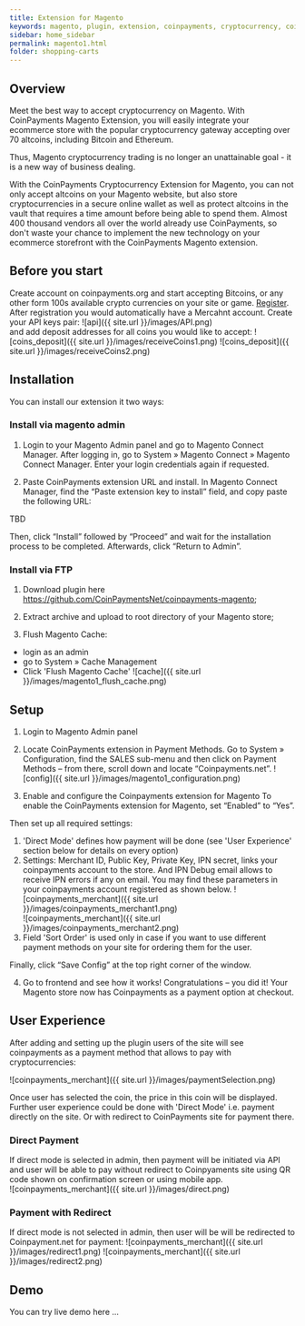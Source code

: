 ```yaml
---
title: Extension for Magento
keywords: magento, plugin, extension, coinpayments, cryptocurrency, coinpayments magento
sidebar: home_sidebar
permalink: magento1.html
folder: shopping-carts
---
```

## Overview

Meet the best way to accept cryptocurrency on Magento. With CoinPayments Magento Extension, you will easily integrate your ecommerce store with the popular cryptocurrency gateway accepting over 70 altcoins, including Bitcoin and Ethereum. 

Thus, Magento cryptocurrency trading is no longer an unattainable goal - it is a new way of business dealing.

With the CoinPayments Cryptocurrency Extension for Magento, you can not only accept altcoins on your Magento website, but also store cryptocurrencies in a secure online wallet as well as protect altcoins in the vault that requires a time amount before being able to spend them. Almost 400 thousand vendors all over the world already use CoinPayments, so don't waste your chance to implement the new technology on your ecommerce storefront with the CoinPayments Magento extension.

## Before you start

Create account on coinpayments.org and start accepting Bitcoins, or any other form 100s available crypto currencies on your site or game. <a alt='register on .org' href='https://www.coinpayments.net/register'>Register</a>. After registration you would automatically have a Mercahnt account. 
Create your API keys pair:
![api]({{ site.url }}/images/API.png)  
and add deposit addresses for all coins you would like to accept:
![coins_deposit]({{ site.url }}/images/receiveCoins1.png) 
![coins_deposit]({{ site.url }}/images/receiveCoins2.png) 

## Installation

You can install our extension it two ways:

### Install via magento admin

1. Login to your Magento Admin panel and go to Magento Connect Manager.
After logging in, go to System » Magento Connect » Magento Connect Manager. Enter your login credentials again if requested. 

2. Paste CoinPayments extension URL and install.
In Magento Connect Manager, find the “Paste extension key to install” field, and copy paste the following URL: 

TBD

Then, click “Install” followed by “Proceed” and wait for the installation process to be completed. Afterwards, click “Return to Admin”. 

### Install via FTP

1. Download plugin here https://github.com/CoinPaymentsNet/coinpayments-magento;

2. Extract archive and upload to root directory of your Magento store;

3. Flush Magento Cache:
  - login as an admin
  - go to System » Cache Management
  - Click 'Flush Magento Cache'
  ![cache]({{ site.url }}/images/magento1_flush_cache.png)

## Setup

1. Login to Magento Admin panel 

2. Locate CoinPayments extension in Payment Methods.
Go to System » Configuration, find the SALES sub-menu and then click on Payment Methods – from there, scroll down and locate “Coinpayments.net”. 
![config]({{ site.url }}/images/magento1_configuration.png)  

3. Enable and configure the Coinpayments extension for Magento
To enable the CoinPayments extension for Magento, set “Enabled” to “Yes”.

Then set up all required settings:
  1. 'Direct Mode' defines how payment will be done (see 'User Experience' section below for details on every option)
  2. Settings: Merchant ID, Public Key, Private Key, IPN secret, links your coinpayments account to the store. And IPN Debug email allows to receive IPN errors if any on email. You may find these parameters in  your coinpayments account registered as shown below.
  ![coinpayments_merchant]({{ site.url }}/images/coinpayments_merchant1.png)  
  ![coinpayments_merchant]({{ site.url }}/images/coinpayments_merchant2.png)  
  3. Field 'Sort Order' is used only in case if you want to use different payment methods on your site for ordering them for the user.

Finally, click “Save Config” at the top right corner of the window.


4. Go to frontend and see how it works! Congratulations – you did it! Your Magento store now has Coinpayments as a payment option at checkout. 

## User Experience

After adding and setting up the plugin users of the site will see coinpayments as a payment method that allows to pay with cryptocurrencies:

![coinpayments_merchant]({{ site.url }}/images/paymentSelection.png)

Once user has selected the coin, the price in this coin will be displayed.
Further user experience could be done with 'Direct Mode' i.e. payment directly on the site. Or with redirect to CoinPayments site for payment there.
### Direct Payment 
If direct mode is selected in admin, then payment will be initiated via API and user will be able to pay without redirect to Coinpyaments site using QR code shown on confirmation screen or using mobile app.   
![coinpayments_merchant]({{ site.url }}/images/direct.png)

### Payment with Redirect
If direct mode is not selected in admin, then user will be will be redirected to Coinpayment.net for payment:
![coinpayments_merchant]({{ site.url }}/images/redirect1.png)
![coinpayments_merchant]({{ site.url }}/images/redirect2.png)
## Demo

You can try live demo here ...
